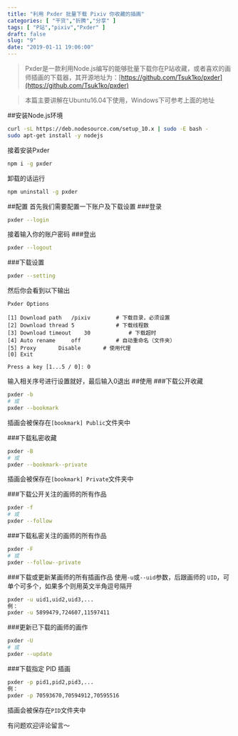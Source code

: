 ```yaml
---
title: "利用 Pxder 批量下载 Pixiv 你收藏的插画"
categories: [ "干货","折腾","分享" ]
tags: [ "P站","pixiv","Pxder" ]
draft: false
slug: "9"
date: "2019-01-11 19:06:00"
---
```


> Pxder是一款利用Node.js编写的能够批量下载你在P站收藏，或者喜欢的画师插画的下载器，其开源地址为：[https://github.com/Tsuk1ko/pxder](https://github.com/Tsuk1ko/pxder)

>本篇主要讲解在Ubuntu16.04下使用，Windows下可参考上面的地址


<!--more-->

##安装Node.js环境
```bash
curl -sL https://deb.nodesource.com/setup_10.x | sudo -E bash -
sudo apt-get install -y nodejs
```
接着安装Pxder
```bash
npm i -g pxder
```
卸载的话运行
```bash
npm uninstall -g pxder
```
##配置
首先我们需要配置一下账户及下载设置
###登录
```bash
pxder --login
```
接着输入你的账户密码
###登出
```bash
pxder --logout
```
###下载设置
```bash
pxder --setting
```
然后你会看到以下输出
```
Pxder Options

[1] Download path	/pixiv        # 下载目录，必须设置
[2] Download thread	5             # 下载线程数
[3] Download timeout	30            # 下载超时
[4] Auto rename		off           # 自动重命名（文件夹）
[5] Proxy		Disable       # 使用代理
[0] Exit

Press a key [1...5 / 0]: 0
```
输入相关序号进行设置就好，最后输入0退出
##使用
###下载公开收藏
```bash
pxder -b
# 或
pxder --bookmark
```
插画会被保存在`[bookmark] Public`文件夹中

###下载私密收藏
```bash
pxder -B
# 或
pxder --bookmark--private
```
插画会被保存在`[bookmark] Private`文件夹中


###下载公开关注的画师的所有作品
```bash
pxder -f
# 或
pxder --follow
```
###下载私密关注的画师的所有作品
```bash
pxder -F
# 或
pxder --follow--private
```

###下载或更新某画师的所有插画作品
使用`-u`或`--uid`参数，后跟画师的 `UID`，可单个可多个，如果多个则用英文半角逗号隔开
```bash
pxder -u uid1,uid2,uid3,...
例：
pxder -u 5899479,724607,11597411
```
###更新已下载的画师的画作
```bash
pxder -U
# 或
pxder --update
```

###下载指定 PID 插画
```bash
pxder -p pid1,pid2,pid3,...
例：
pxder -p 70593670,70594912,70595516
```
插画会被保存在`PID`文件夹中

有问题欢迎评论留言～